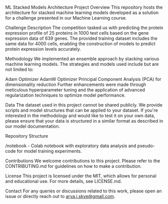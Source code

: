 ML Stacked Models Architecture
Project Overview
This repository hosts the architecture for stacked machine learning models developed as a solution for a challenge presented in our Machine Learning course.

Challenge Description
The competition tasked us with predicting the protein expression profile of 25 proteins in 1000 test cells based on the gene expression data of 639 genes. The provided training dataset includes the same data for 4000 cells, enabling the construction of models to predict protein expression levels accurately.

Methodology
We implemented an ensemble approach by stacking various machine learning models. The strategies and models used include but are not limited to:

Adam Optimizer
AdamW Optimizer
Principal Component Analysis (PCA) for dimensionality reduction
Further enhancements were made through meticulous hyperparameter tuning and the application of advanced regularization techniques to optimize model performance.

Data
The dataset used in this project cannot be shared publicly. We provide scripts and model structures that can be applied to your dataset. If you're interested in the methodology and would like to test it on your own data, please ensure that your data is structured in a similar format as described in our model documentation.

Repository Structure

/notebook - Colab notebook with exploratory data analysis and pseudo-code for model training experiments.


Contributions
We welcome contributions to this project. Please refer to the CONTRIBUTING.md for guidelines on how to make a contribution.

License
This project is licensed under the MIT, which allows for personal and educational use. For more details, see LICENSE.md.

Contact
For any queries or discussions related to this work, please open an issue or directly reach out to arya.j.skye@gmail.com.
